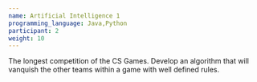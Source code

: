 ```yaml
---
name: Artificial Intelligence 1
programming_language: Java,Python
participant: 2
weight: 10
---
```

The longest competition of the CS Games. Develop an algorithm that will vanquish the other teams within a game with well defined rules.